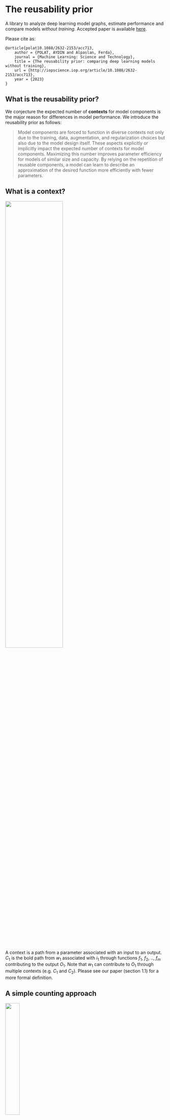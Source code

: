 # The reusability prior

A library to analyze deep learning model graphs, estimate performance and compare models _without training_. 
Accepted paper is available [here](https://doi.org/10.1088/2632-2153/acc713).

Please cite as:

```
@article{polat10.1088/2632-2153/acc713,
	author = {POLAT, AYDIN and Alpaslan, Ferda},
	journal = {Machine Learning: Science and Technology},
	title = {The reusability prior: comparing deep learning models without training},
	url = {http://iopscience.iop.org/article/10.1088/2632-2153/acc713},
	year = {2023}
}
```

## What is the reusability prior?

We conjecture the expected number of __contexts__ for model components is the major reason for differences in model performance. We introduce the reusability prior as follows:

> Model components are forced to function in diverse contexts not only due to the training, data, augmentation, and regularization choices but also due to the model design itself. These aspects explicitly or implicitly impact the expected number of contexts for model components. Maximizing this number improves parameter efficiency for models of similar size and capacity. By relying on the repetition of reusable components, a model can learn to describe an approximation of the desired function more efficiently with fewer parameters.


## What is a context?

<img src="reusability/figures/figure1a_context.png" width="60%" height="60%">


A context is a path from a parameter associated with an input to an output. $C_1$ is the bold path from $w_1$ associated with $i_1$ through functions $f_1$, $f_2$, .., $f_m$ contributing to the output $O_1$.  Note that $w_1$ can contribute to $O_1$ through multiple contexts (e.g. $C_1$ and $C_2$). Please see our paper (section 1.1) for a more formal definition.


## A simple counting approach

<img src="reusability/figures/figure3a_horizontal_unrolling.png" width="30%" height="30%">

Frequencies (i.e. the number of contexts) of each learnable parameter in the above graph can be directly counted from the unrolled graph below:

<img src="reusability/figures/figure3b_horizontal_unrolling.png" width="60%" height="60%">

Alternatively, our illustrative [code](reusability/graph/dag.py) for counting provides a simple but highly inefficient way to calculate the counts without horizontal unrolling:


```
def recursive_count(node):
   """Recursively count the usage of all source nodes"""
   node.count += 1

   for source in get_sources(node):
   	recursive_count(source)


def horizontal_unroll_count(leaf_nodes):
   """Recursively count the total number of contexts for all nodes"""

   for node in leaf_nodes:
   	recursive_count(node)
```
This leads to the following counts:
```
   w1: 2
   w2: 2
   w3: 2
   w4: 2
   w5: 1
   w6: 1
   w7: 1
   w8: 1
```

with the relative frequencies:
```
   p(w1): 1/6
   p(w2): 1/6
   p(w3): 1/6
   p(w4): 1/6
   p(w5): 1/12
   p(w6): 1/12
   p(w7): 1/12
   p(w8): 1/12
```

The recursive approach for counting has exponential complexity. For larger models, important optimizations were necessary for analysis. __We will release the optimized code that we used for all of our experiments after acceptance of our manuscript.__

## Quantities for model comparison

### Total surprisal

Total surprisal is defined as: $$S_G = - \sum_{i=1}^{N_G} {\log p(w_i)}$$  where ${N_G}$ is the number of learnable parameters.

In this example ${N_G}=8$ and $S_G = (4 * log2(6) + 4 * log2(12)) = 24.68$.

### Entropy

Entropy, or the expected surprisal, is defined as: $$H(W) = -\sum_{i=1}^{N_G} {p(w_i) \log p(w_i)}.$$

In this example $H(W) = (4 * 1/6 * log2(6) + 4 * 1/12 * log2(12)) = 2.92$.

### Expected spread

The expected spread is given by: $$E[\log_{2}|C|] = \sum_{i=1}^{N_G} p(w_{i}) \log_{2}|C_{w_{i}}|$$ where $|C_{w_i}|$ is the cardinality of the set of all contexts for $w_i$ (e.g. the counts we obtained from the horizontally unrolled graph).

In this example, $E[\log_{2}|C|] = 4 * 1/6 * log2(2) + 4 * 1/12 * log2(1) = 0.67$

### Total surprisal based performance estimation

We propose using the total surprisal for estimating the descriptive ability of a model, with the assumption that when other conditions are the same or similar, a model with a higher descriptive ability would perform better:

$P_G = \log_{2}\left(S_G  \frac{N_{I}}{|G|}\right)$ where $N_{I}$ the total number of input nodes and $|G|$ the summation of the total number of input, output and weight nodes.

In this example  $N_{I}=2$ and $|G|=2+1+8=11$ and $P_G = log2(24.68 * 2/11) = 2.17$

### Expected spread based performance estimation

As an alternative approach, we propose using the expected spread for estimating the descriptive reusability of a model, with the assumption that when other conditions are the same or similar, a model with higher descriptive reusability is more parameter efficient and would perform better:

$P_G = \log_{2}\left(N_G   E[\log_{2}|C| + 1] \frac{N_{I}}{|G|}\right)$

In this example  $N_{I}=2$ and $|G|=2+1+8=11$ and $P_G = log2((0.67 + 1) * 8 * 2/11) = 1.28$

## Comparing different graphs

<img src="reusability/figures/figure2a_parameter_efficiency.png" width="30%" height="30%">

We call graphs like above a __uniform graph__, where there is no parameter sharing, and each parameter has only a single context, hence horizontal unrolling leaves them the same. They always have the maximum entropy and an expected spread of zero.

<img src="reusability/figures/figure2b_parameter_efficiency.png" width="30%" height="30%">

Above graph depicts a second graph with the same number of parameters. It is not uniform as some parameters have more than one context.

For the uniform graph:

- The number of parameters: ${N_G}=8$,
- Input nodes: $N_{I}=2$
- Size: $|G|=2+1+8=11$
- Total surprisal: $S_G = 8 * log2(8) = 24.00$,
- Entropy: $H(W) = 8 * 1/8 * log2(8) = 3$ (which is the maximum possible entropy since $P(W)$ is uniform),
- Expected spread: $E[\log_{2}|C|] = 8 * 1/8 * log2(1) = 0$
- Total surprisal based performance estimation: $P_G = log2(24 * 2/11) = 2.13$
- Expected spread based performance estimation: $P'_G = log2((0.0 + 1) * 8 * 2/11) = 0.54$

For the second graph:

- The number of parameters: ${N_G}=8$,
- Input nodes: $N_{I}=2$
- Size: $|G|=2+1+8=11$
- Total surprisal: $S_G = 6 * log2(10) + 2 * log2(5) = 24.58$ as two parameters have two contexts and each of the rest has a single context,
- Entropy: $H(W) = 6 * 1/10 * log2(10) + 2 * 1/5 * log2(5) = 2.92$ (which is lower than the maximum possible entropy we saw from the uniform graph),
- Expected spread: $E[\log_{2}|C|] = 6 * 1/10 * log2(1) + 2 * 1/5 * log2(2) = 0.4$
- Total surprisal based performance estimation $P_G = log2(24.58 * 2/11) = 2.16$
- Expected spread based performance estimation $P'_G = log2((0.4 + 1) * 8 * 2/11) = 1.03$

The second graph has higher performance estimations, total surprisal, and expected spread.

## Examples & Usage

Please see [examples](reusability/examples/) for usage. 

## Conclusion

Overall, our framework allows comparing arbitrary directed acyclic graphs in a quantifiable way by relying on a simple counting approach. In practice we applied our technique to several EfficientNetv2 and ResNet-50 models and this approach was able to properly rank them according to their performance _without relying on any training_. More details are available in the paper.


Please cite this repository as:

```
@software{dlessence_2023_7805346,
	author       = {Aydin Göze Polat},
	title        = {gozepolat/priors: The Reusability Prior},
	month        = apr,
	year         = 2023,
	publisher    = {Zenodo},
	version      = {v1.0.0},
	doi          = {10.5281/zenodo.7805346},
	url          = {https://doi.org/10.5281/zenodo.7805346}
}
```
